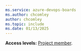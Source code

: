 ```yaml
---
ms.service: azure-devops-boards
ms.author: chcomley
author: chcomley
ms.topic: include
ms.date: 01/13/2025
---
```


**Access levels:** [Project member](../../organizations/security/add-users-team-project.md).
